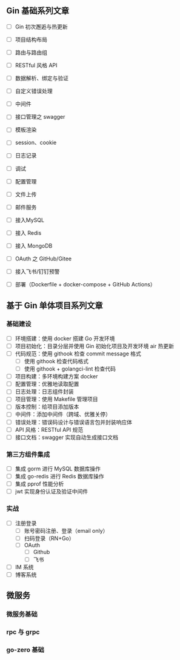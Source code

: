 ## Gin 基础系列文章

- [ ] Gin 初次邂逅与热更新
- [ ] 项目结构布局
- [ ] 路由与路由组
- [ ] RESTful 风格 API
- [ ] 数据解析、绑定与验证
- [ ] 自定义错误处理
- [ ] 中间件
- [ ] 接口管理之 swagger
- [ ] 模板渲染
- [ ] session、cookie
- [ ] 日志记录
- [ ] 调试
- [ ] 配置管理
- [ ] 文件上传
- [ ] 邮件服务
- [ ] 接入MySQL
- [ ] 接入 Redis
- [ ] 接入 MongoDB
- [ ] OAuth 之 GitHub/Gitee
- [ ] 接入飞书/钉钉预警
- [ ] 部署（Dockerfile + docker-compose + GitHub Actions）


## 基于 Gin 单体项目系列文章

### 基础建设
- [ ] 环境搭建：使用 docker 搭建 Go 开发环境
- [ ] 项目初始化：目录分层并使用 Gin 初始化项目及开发环境 air 热更新
- [ ] 代码规范：使用 githook 检查 commit message 格式
  - [ ] 使用 githook 检查代码格式
  - [ ] 使用 githook + golangci-lint 检查代码
- [ ] 项目构建：多环境构建方案 docker
- [ ] 配置管理：优雅地读取配置
- [ ] 日志处理：日志组件封装
- [ ] 项目管理：使用 Makefile 管理项目
- [ ] 版本控制：给项目添加版本
- [ ] 中间件：添加中间件（跨域、优雅关停）
- [ ] 错误处理：错误码设计与错误语言包并封装响应体
- [ ] API 风格：RESTful API 规范
- [ ] 接口文档：swagger 实现自动生成接口文档

### 第三方组件集成
- [ ] 集成 gorm 进行 MySQL 数据库操作
- [ ] 集成 go-redis 进行 Redis 数据库操作
- [ ] 集成 pprof 性能分析
- [ ] jwt 实现身份认证及验证中间件

### 实战
- [ ] 注册登录
  - [ ] 账号密码注册、登录（email only）
  - [ ] 扫码登录（RN+Go）
  - [ ] OAuth
    - [ ] Github
    - [ ] 飞书
- [ ] IM 系统
- [ ] 博客系统
  
## 微服务

### 微服务基础

### rpc 与 grpc

### go-zero 基础